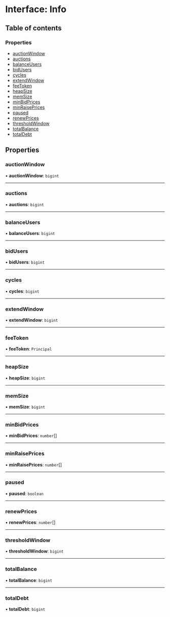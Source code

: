 # Interface: Info

## Table of contents

### Properties

- [auctionWindow](Info.md#auctionwindow)
- [auctions](Info.md#auctions)
- [balanceUsers](Info.md#balanceusers)
- [bidUsers](Info.md#bidusers)
- [cycles](Info.md#cycles)
- [extendWindow](Info.md#extendwindow)
- [feeToken](Info.md#feetoken)
- [heapSize](Info.md#heapsize)
- [memSize](Info.md#memsize)
- [minBidPrices](Info.md#minbidprices)
- [minRaisePrices](Info.md#minraiseprices)
- [paused](Info.md#paused)
- [renewPrices](Info.md#renewprices)
- [thresholdWindow](Info.md#thresholdwindow)
- [totalBalance](Info.md#totalbalance)
- [totalDebt](Info.md#totaldebt)

## Properties

### auctionWindow

• **auctionWindow**: `bigint`

___

### auctions

• **auctions**: `bigint`

___

### balanceUsers

• **balanceUsers**: `bigint`

___

### bidUsers

• **bidUsers**: `bigint`

___

### cycles

• **cycles**: `bigint`

___

### extendWindow

• **extendWindow**: `bigint`

___

### feeToken

• **feeToken**: `Principal`

___

### heapSize

• **heapSize**: `bigint`

___

### memSize

• **memSize**: `bigint`

___

### minBidPrices

• **minBidPrices**: `number`[]

___

### minRaisePrices

• **minRaisePrices**: `number`[]

___

### paused

• **paused**: `boolean`

___

### renewPrices

• **renewPrices**: `number`[]

___

### thresholdWindow

• **thresholdWindow**: `bigint`

___

### totalBalance

• **totalBalance**: `bigint`

___

### totalDebt

• **totalDebt**: `bigint`
